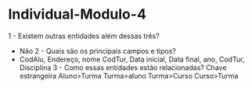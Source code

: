 # Individual-Modulo-4
1 - Existem outras entidades além dessas três?
- Não
2 - Quais são os principais campos e tipos?
- CodAlu, Endereço, nome CodTur, Data inicial, Data final, ano, CodTur, Disciplina 
3 - Como essas entidades estão relacionadas?
Chave estrangeira 
Aluno>Turma
Turma>aluno
Turma>Curso
Curso>Turma


